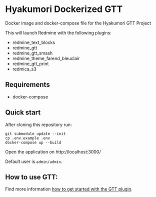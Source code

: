 # Hyakumori Dockerized GTT

Docker image and docker-compose file for the Hyakumori GTT Project

This will launch Redmine with the following plugins:

* redmine_text_blocks
* redmine_gtt
* redmine_gtt_smash
* redmine_theme_farend_bleuclair
* redmine_gtt_print
* redmica_s3

## Requirements

- docker-compose

## Quick start

After cloning this repository run:

```
git submodule update --init
cp .env.example .env
docker-compose up --build
```

Open the application on http://localhost:3000/

Default user is `admin/admin`.

## How to use GTT:

Find more information [how to get started with the GTT plugin](https://github.com/gtt-project/redmine_gtt#how-to-use).
